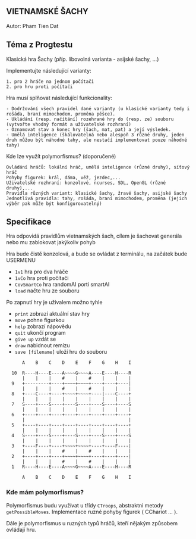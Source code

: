 ## VIETNAMSKÉ ŠACHY
Autor: Pham Tien Dat

## Téma z Progtestu
Klasická hra Šachy (příp. libovolná varianta - asijské šachy, ...)

Implementujte následující varianty:

    1. pro 2 hráče na jednom počítači
    2. pro hru proti počítači

Hra musí splňovat následující funkcionality:

    - Dodržování všech pravidel dané varianty (u klasické varianty tedy i rošáda, braní mimochodem, proměna pěšce).
    - Ukládání (resp. načítání) rozehrané hry do (resp. ze) souboru (vytvořte vhodný formát a uživatelské rozhraní)
    - Oznamovat stav a konec hry (šach, mat, pat) a její výsledek.
    - Umělá inteligence (škálovatelná nebo alespoň 3 různé druhy, jeden druh můžou být náhodné tahy, ale nestačí implementovat pouze náhodné tahy)

Kde lze využít polymorfismus? (doporučené)

    Ovládání hráčů: lokální hráč, umělá inteligence (různé druhy), síťový hráč
    Pohyby figurek: král, dáma, věž, jezdec,...
    Uživatelské rozhraní: konzolové, ncurses, SDL, OpenGL (různé druhy),...
    Pravidla různých variant: klasické šachy, žravé šachy, asijské šachy
    Jednotlivá pravidla: tahy, rošáda, braní mimochodem, proměna (jejich výběr pak může být konfigurovatelný)


## Specifikace

Hra odpovidá pravidlům vietnamských šach, cílem je šachovat generála nebo mu zablokovat jakýkoliv pohyb

Hra bude čistě konzolová, a bude se ovládat z terminálu, na začátek bude USERMENU
- `1v1` hra pro dva hráče 
- `1vCo` hra proti počítači 
- `CovSmartCo` hra randomAI porti smartAI
- `load` načte hru ze souboru


Po zapnutí hry je uživalem možno tyhle 
- `print` zobrazí aktuální stav hry
- `move` pohne figurkou 
- `help` zobrazí nápovědu
- `quit` ukončí program
- `give up` vzdát se
- `draw` nabidnout remízu
- `save [filename]` uloží hru do souboru

```     
      A    B    C    D    E    F    G    H    I
        
  10  R----H----E----A~~~~G~~~~A----E----H----R
      |    |    |    #    |    #    |    |    |
  9   +---------+----+~~~~+~~~~+----+----+----|
      |    |    |    #    |    #    |    |    |
  8   +----C----+----+~~~~+~~~~+----|----C----+
      |    |    |    |    |    |    |    |    |
  7   S----+----S----+----S----+----S----+----S
      |    |    |    |    |    |    |    |    |
  6   +----+----+----+----+----+----+----+----+
      |                                       |
  5   +----+----+----+----+----+----+----+----+
      |    |    |    |    |    |    |    |    |
  4   S----+----S----+----S----+----S----+----S
      |    |    |    |    |    |    |    |    |
  3   +----F----+----+~~~~+~~~~+----+----F----|
      |    |    |    #    |    #    |    |    |
  2   +----+----+----+~~~~+~~~~+----+----+----|
      |    |    |    #    |    #    |    |    |
  1   R----H----E----A~~~~G~~~~A----E----H----R 
  
      A    B    C    D    E    F    G    H    I
```     
### Kde mám polymorfismus?
Polymorfismus budu využívat u třídy `CTroops`, abstraktni metody `getPossibleMoves`. Implementace ruzné pohyby figurek ( CChariot ... ).

Dále je polymorfismus u ruzných typů hráčů, kteří nějakým způsobem ovládají hru.



